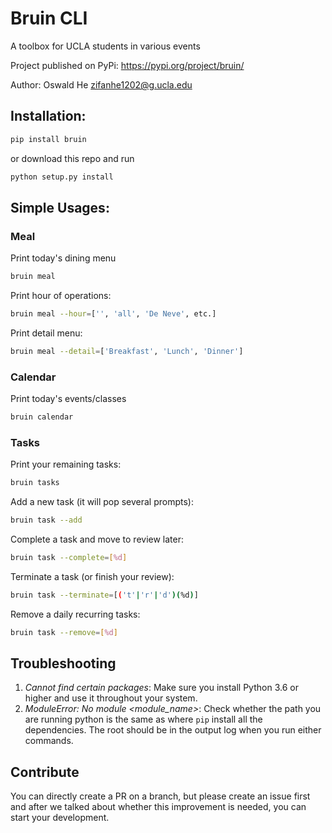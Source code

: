 # Bruin CLI

A toolbox for UCLA students in various events

Project published on PyPi: https://pypi.org/project/bruin/

Author: Oswald He <zifanhe1202@g.ucla.edu>

## Installation:
```sh
pip install bruin
```
or download this repo and run
```sh
python setup.py install
```

## Simple Usages:

### Meal
Print today's dining menu

```sh
bruin meal
```
Print hour of operations:
```sh
bruin meal --hour=['', 'all', 'De Neve', etc.]
```

Print detail menu:
```sh
bruin meal --detail=['Breakfast', 'Lunch', 'Dinner']
```

### Calendar
Print today's events/classes
```sh
bruin calendar
```

### Tasks
Print your remaining tasks:
```sh
bruin tasks
```

Add a new task (it will pop several prompts):
```sh
bruin task --add
```

Complete a task and move to review later:
```sh
bruin task --complete=[%d]
```

Terminate a task (or finish your review):
```sh
bruin task --terminate=[('t'|'r'|'d')(%d)]
```

Remove a daily recurring tasks:
```sh
bruin task --remove=[%d]
```

## Troubleshooting

1. *Cannot find certain packages*: Make sure you install Python 3.6 or higher and use it throughout your system.
2. *ModuleError: No module <module_name>*: Check whether the path you are running python is the same as where `pip` install all the dependencies. The root should be in the output log when you run either commands.

## Contribute
You can directly create a PR on a branch, but please create an issue first and after we talked about whether this improvement is needed, you can start your development.
   